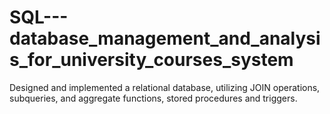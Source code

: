 # SQL---database_management_and_analysis_for_university_courses_system

Designed and implemented a relational database, utilizing JOIN operations, subqueries, and aggregate functions, stored procedures and triggers.
